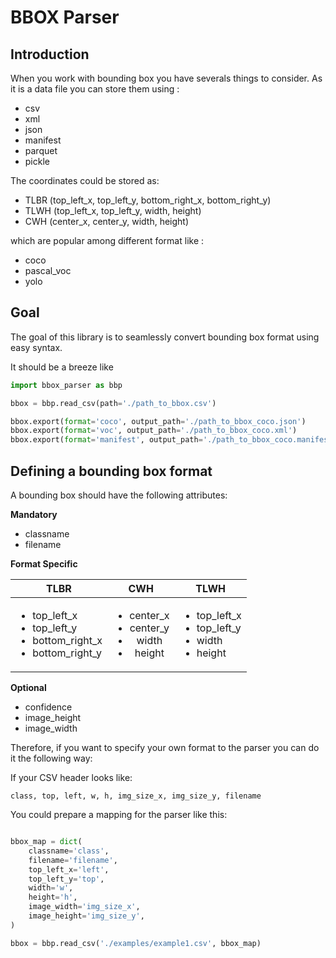 # BBOX Parser

## Introduction

When you work with bounding box you have severals things to consider. As it is a data file you can store them using :

- csv
- xml
- json
- manifest
- parquet
- pickle

The coordinates could be stored as:

- TLBR (top_left_x, top_left_y, bottom_right_x, bottom_right_y)
- TLWH (top_left_x, top_left_y, width, height)
- CWH (center_x, center_y, width, height)

which are popular among different format like :

- coco
- pascal_voc
- yolo

## Goal

The goal of this library is to seamlessly convert bounding box format using easy syntax.

It should be a breeze like

```python
import bbox_parser as bbp

bbox = bbp.read_csv(path='./path_to_bbox.csv')

bbox.export(format='coco', output_path='./path_to_bbox_coco.json')
bbox.export(format='voc', output_path='./path_to_bbox_coco.xml')
bbox.export(format='manifest', output_path='./path_to_bbox_coco.manifest')
```

## Defining a bounding box format

A bounding box should have the following attributes:

**Mandatory**

- classname
- filename

**Format Specific**

| TLBR | CWH | TLWH |
| ---- | :-: | ---- |
| <ul><li>top_left_x</li><li>top_left_y</li><li>bottom_right_x</li><li>bottom_right_y</li></ul> | <ul><li>center_x</li><li>center_y</li><li>width</li><li>height</li></ul> | <ul><li>top_left_x</li><li>top_left_y</li><li>width</li><li>height</li></ul> |

**Optional**

- confidence
- image_height
- image_width

Therefore, if you want to specify your own format to the parser you can do it the following way:

If your CSV header looks like:

`class, top, left, w, h, img_size_x, img_size_y, filename`

You could prepare a mapping for the parser like this:

```Python

bbox_map = dict(
    classname='class',
    filename='filename',
    top_left_x='left',
    top_left_y='top',
    width='w',
    height='h',
    image_width='img_size_x',
    image_height='img_size_y',
)

bbox = bbp.read_csv('./examples/example1.csv', bbox_map)
```
